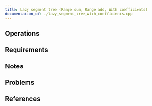 ```yaml
---
title: Lazy segment tree (Range sum, Range add, With coefficients)
documentation_of: ./lazy_segment_tree_with_coefficients.cpp
---
```


## Operations

## Requirements

## Notes

## Problems

## References
